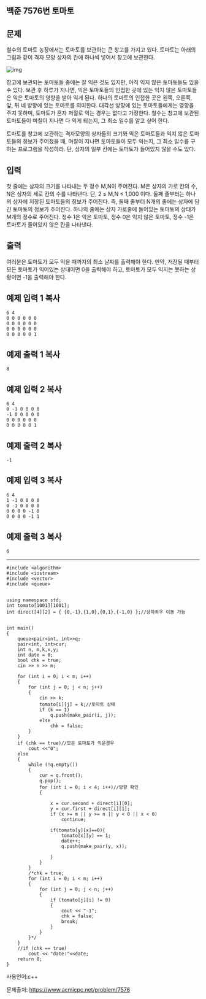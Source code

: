 ## 백준 7576번 토마토

## 문제

철수의 토마토 농장에서는 토마토를 보관하는 큰 창고를 가지고 있다. 토마토는 아래의 그림과 같이 격자 모양 상자의 칸에 하나씩 넣어서 창고에 보관한다. 

![img](https://www.acmicpc.net/upload/images/tmt.png)

창고에 보관되는 토마토들 중에는 잘 익은 것도 있지만, 아직 익지 않은 토마토들도 있을 수 있다. 보관 후 하루가 지나면, 익은 토마토들의 인접한 곳에 있는 익지 않은 토마토들은 익은 토마토의 영향을 받아 익게 된다. 하나의 토마토의 인접한 곳은 왼쪽, 오른쪽, 앞, 뒤 네 방향에 있는 토마토를 의미한다. 대각선 방향에 있는 토마토들에게는 영향을 주지 못하며, 토마토가 혼자 저절로 익는 경우는 없다고 가정한다. 철수는 창고에 보관된 토마토들이 며칠이 지나면 다 익게 되는지, 그 최소 일수를 알고 싶어 한다.

토마토를 창고에 보관하는 격자모양의 상자들의 크기와 익은 토마토들과 익지 않은 토마토들의 정보가 주어졌을 때, 며칠이 지나면 토마토들이 모두 익는지, 그 최소 일수를 구하는 프로그램을 작성하라. 단, 상자의 일부 칸에는 토마토가 들어있지 않을 수도 있다.

## 입력

첫 줄에는 상자의 크기를 나타내는 두 정수 M,N이 주어진다. M은 상자의 가로 칸의 수, N은 상자의 세로 칸의 수를 나타낸다. 단, 2 ≤ M,N ≤ 1,000 이다. 둘째 줄부터는 하나의 상자에 저장된 토마토들의 정보가 주어진다. 즉, 둘째 줄부터 N개의 줄에는 상자에 담긴 토마토의 정보가 주어진다. 하나의 줄에는 상자 가로줄에 들어있는 토마토의 상태가 M개의 정수로 주어진다. 정수 1은 익은 토마토, 정수 0은 익지 않은 토마토, 정수 -1은 토마토가 들어있지 않은 칸을 나타낸다. 

## 출력

여러분은 토마토가 모두 익을 때까지의 최소 날짜를 출력해야 한다. 만약, 저장될 때부터 모든 토마토가 익어있는 상태이면 0을 출력해야 하고, 토마토가 모두 익지는 못하는 상황이면 -1을 출력해야 한다.

## 예제 입력 1 복사

```
6 4
0 0 0 0 0 0
0 0 0 0 0 0
0 0 0 0 0 0
0 0 0 0 0 1
```

## 예제 출력 1 복사

```
8
```

## 예제 입력 2 복사

```
6 4
0 -1 0 0 0 0
-1 0 0 0 0 0
0 0 0 0 0 0
0 0 0 0 0 1
```

## 예제 출력 2 복사

```
-1
```

## 예제 입력 3 복사

```
6 4
1 -1 0 0 0 0
0 -1 0 0 0 0
0 0 0 0 -1 0
0 0 0 0 -1 1
```

## 예제 출력 3 복사

```
6
```

___

```
#include <algorithm>
#include <iostream>
#include <vector>
#include <queue>


using namespace std;
int tomato[1001][1001];
int direct[4][2] = { {0,-1},{1,0},{0,1},{-1,0} };//상하좌우 이동 가능


int main()
{
	queue<pair<int, int>>q;
	pair<int, int>cur;
	int n, m,k,x,y;
	int date = 0;
	bool chk = true;
	cin >> n >> m;

	for (int i = 0; i < m; i++)
	{
		for (int j = 0; j < n; j++)
		{
			cin >> k;
			tomato[i][j] = k;//토마토 상태 
			if (k == 1)
				q.push(make_pair(i, j));
			else
				chk = false;
		}
	}
	if (chk == true)//모든 토마토가 익은경우
		cout <<"0";
	else
	{
		while (!q.empty())
		{
			cur = q.front();
			q.pop();
			for (int i = 0; i < 4; i++)//방향 확인
			{

				x = cur.second + direct[i][0];
				y = cur.first + direct[i][1];
				if (x >= m || y >= n || y < 0 || x < 0)
					continue;

				if(tomato[y][x]==0){
					tomato[x][y] == 1;
					date++;
					q.push(make_pair(y, x));
					
				}
			}
		}
		/*chk = true;
		for (int i = 0; i < m; i++)
		{
			for (int j = 0; j < n; j++)
			{
				if (tomato[j][i] != 0)
				{
					cout << "-1";
					chk = false;
					break;
				}
			}
		}*/
	}
	//if (chk == true)
		cout << "date:"<<date;
	return 0;
}
```



사용언어:c++

문제출처: https://www.acmicpc.net/problem/7576

